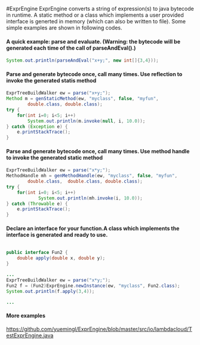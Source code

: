 #ExprEngine
ExprEngine converts a string of expression(s) to java bytecode in runtime. A static method or a class which implements a user provided interface is generted in memory (which can also be written to file). Some simple examples are shown in following codes.  

#### A quick example: parse and evaluate. (Warning: the bytecode will be generated each time of the call of parseAndEval().)
```Java
System.out.println(parseAndEval("x+y;", new int[]{3,4}));
```

####  Parse and generate bytecode once, call many times. Use reflection to invoke the generated statis method

```Java
ExprTreeBuildWalker ew = parse("x+y;");
Method m = genStaticMethod(ew, "myclass", false, "myfun", 
		double.class, double.class);
try {
	for(int i=0; i<5; i++)
		System.out.println(m.invoke(null, i, 10.0));
} catch (Exception e) {
	e.printStackTrace();
}
```
	
#### Parse and generate bytecode once, call many times. Use method handle to invoke the generated static method
```Java
ExprTreeBuildWalker ew = parse("x*y;");
MethodHandle mh = genMethodHandle(ew, "myclass", false, "myfun", 
		double.class,  double.class, double.class);
try {
	for(int i=0; i<5; i++)
			System.out.println(mh.invoke(i, 10.0));
} catch (Throwable e) {
	e.printStackTrace();
}
```

#### Declare an interface for your function.A class which implements the interface is generated and ready to use.
```Java

public interface Fun2 {
	double apply(double x, double y);
}

...
ExprTreeBuildWalker ew = parse("x*y;");
Fun2 f = (Fun2)ExprEngine.newInstance(ew, "myclass", Fun2.class);
System.out.println(f.apply(3,4));

...

```

#### More examples
https://github.com/yuemingl/ExprEngine/blob/master/src/io/lambdacloud/TestExprEngine.java
